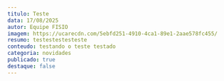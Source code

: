 ```yaml
---
titulo: Teste
data: 17/08/2025
autor: Equipe FISIO
imagem: https://ucarecdn.com/5ebfd251-4910-4ca1-89e1-2aae578fc455/
resumo: testestestesteste
conteudo: t﻿estando o teste testado
categoria: novidades
publicado: true
destaque: false
---
```

